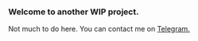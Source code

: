 ### Welcome to another WIP project.
Not much to do here.
You can contact me on [Telegram.](t.me/rastamanjohn)